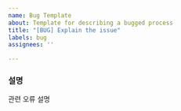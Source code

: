 ```yaml
---
name: Bug Template
about: Template for describing a bugged process
title: "[BUG] Explain the issue"
labels: bug
assignees: ''

---
```


### 설명
관련 오류 설명
